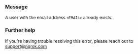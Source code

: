 
### Message
A user with the email address <code>&lt;EMAIL&gt;</code> already exists.

### Further help
If you're having trouble resolving this error, please reach out to [support@ngrok.com](mailto:support@ngrok.com?subject=Help%20with%20ERR_NGROK_4101)

